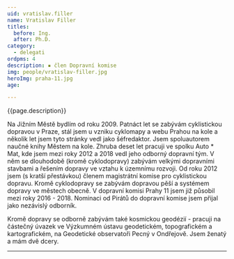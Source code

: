 ```yaml
---
uid: vratislav.filler
name: Vratislav Filler 
titles:
  before: Ing.
  after: Ph.D.
category:
  - delegati
ordpms: 4 
description: ▪ člen Dopravní komise
img: people/vratislav-filler.jpg
heroImg: praha-11.jpg
age: 

---
```

{{page.description}}

Na Jižním Městě bydlím od roku 2009. Patnáct let se zabývám cyklistickou dopravou v Praze, stál jsem u vzniku cyklomapy a webu Prahou na kole a několik let jsem tyto stránky vedl jako šéfredaktor. Jsem spoluautorem naučné knihy Městem na kole. Zhruba deset let pracuji ve spolku Auto * Mat, kde jsem mezi roky 2012 a 2018 vedl jeho odborný dopravní tým. V něm se dlouhodobě (kromě cyklodopravy) zabývám velkými dopravními stavbami a řešením dopravy ve vztahu k územnímu rozvoji. Od roku 2012 jsem (s kratší přestávkou) členem magistrátní komise pro cyklistickou dopravu. Kromě cyklodopravy se zabývám dopravou pěší a systémem dopravy ve městech obecně. V dopravní komisi Prahy 11 jsem již působil mezi roky 2016 - 2018. Nominaci od Pirátů do dopravní komise jsem přijal jako nezávislý odborník.

Kromě dopravy se odborně zabývám také kosmickou geodézií - pracuji na částečný úvazek ve Výzkumném ústavu geodetickém, topografickém a kartografickém, na Geodetické observatoři Pecný v Ondřejově. Jsem ženatý a mám dvě dcery.   

---
